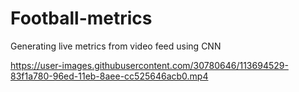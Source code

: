 # Football-metrics
Generating live metrics from video feed using CNN

https://user-images.githubusercontent.com/30780646/113694529-83f1a780-96ed-11eb-8aee-cc525646acb0.mp4

